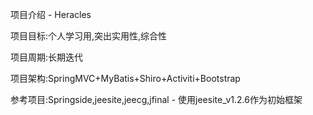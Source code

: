 项目介绍 - Heracles

项目目标:个人学习用,突出实用性,综合性

项目周期:长期迭代

项目架构:SpringMVC+MyBatis+Shiro+Activiti+Bootstrap

参考项目:Springside,jeesite,jeecg,jfinal - 使用jeesite_v1.2.6作为初始框架
